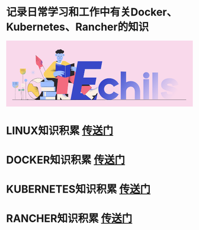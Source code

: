 # 记录日常学习和工作中有关Docker、Kubernetes、Rancher的知识

<p align="center">
  <a>
   <img alt="Framework" src="ECHILS.PNG">
  </a>
</p>


# LINUX知识积累 [传送门](./linux/README.md)


# DOCKER知识积累 [传送门](./docker/README.md)


# KUBERNETES知识积累 [传送门](./kubernetes/README.md)


# RANCHER知识积累 [传送门](./rancher/README.md)